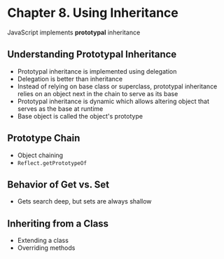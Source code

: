 # Chapter 8. Using Inheritance

JavaScript implements **prototypal** inheritance

## Understanding Prototypal Inheritance

- Prototypal inheritance is implemented using delegation
- Delegation is better than inheritance
- Instead of relying on base class or superclass, prototypal inheritance relies on an object next in the chain to serve as its base
- Prototypal inheritance is dynamic which allows altering object that serves as the base at runtime
- Base object is called the object's prototype

## Prototype Chain

- Object chaining
- `Reflect.getPrototypeOf`

## Behavior of Get vs. Set

- Gets search deep, but sets are always shallow

## Inheriting from a Class

- Extending a class
- Overriding methods
